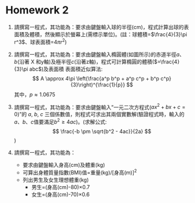 # Homework 2

1.  請撰寫一程式，其功能為：要求由鍵盤輸入球的半徑(cm)，程式計算出球的表面積及體積，然後顯示於螢幕上(需標示單位)。(註：球體積=$\frac{4}{3}\pi r^3$、球表面積=$4\pi r^2$)

2.  請撰寫一程式，其功能為：要求由鍵盤輸入橢圓體(如圖所示)的赤道半徑$a$、$b$(沿著 X 和y軸)及極半徑$c$(沿著z軸)，程式可計算橢圓的體積($=\frac{4}{3}\pi abc$)及表面積
    表面積近似算法:
    $$
    A \approx 4\pi \left(\frac{a^p b^p + a^p c^p + b^p c^p}{3}\right)^{\frac{1}{p}}
    $$
    其中，$p \approx 1.0675$

3.  請撰寫一程式，其功能為：要求由鍵盤輸入”一元二次方程式($ax^2+bx+c=0$)”的 $a$, $b$, $c$ 三個係數值，則程式可求出其兩個實數解(驗證程式時，輸入的$a$、$b$、$c$值要滿足$b^2 \ge 4ac$)。(求解公式:
    $$
    \frac{-b \pm \sqrt{b^2 - 4ac}}{2a}
    $$
    )

4.  請撰寫一程式，其功能為：
    *   要求由鍵盤輸入身高(cm)及體重(kg)
    *   可算出身體質量指數(BMI)值=重量(kg)/[身高(m)]$^2$
    *   列出男生及女生理想體重(kg)
        *   男生=(身高(cm)-80)$\times 0.7$
        *   女生=(身高(cm)-70)$\times 0.6$